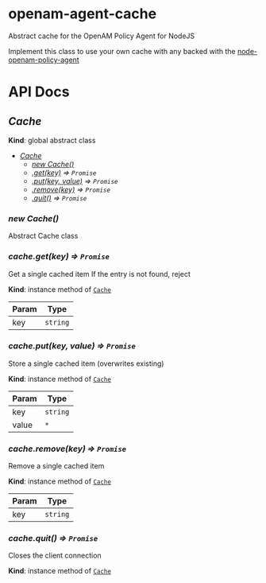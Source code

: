 # openam-agent-cache
Abstract cache for the OpenAM Policy Agent for NodeJS

Implement this class to use your own cache with any backed with the
[node-openam-policy-agent](https://github.com/zoltantarcsay/node-openam-agent)

# API Docs

<a name="Cache"></a>

## *Cache*
**Kind**: global abstract class  

* *[Cache](#Cache)*
    * *[new Cache()](#new_Cache_new)*
    * *[.get(key)](#Cache+get) ⇒ <code>Promise</code>*
    * *[.put(key, value)](#Cache+put) ⇒ <code>Promise</code>*
    * *[.remove(key)](#Cache+remove) ⇒ <code>Promise</code>*
    * *[.quit()](#Cache+quit) ⇒ <code>Promise</code>*

<a name="new_Cache_new"></a>

### *new Cache()*
Abstract Cache class

<a name="Cache+get"></a>

### *cache.get(key) ⇒ <code>Promise</code>*
Get a single cached item
If the entry is not found, reject

**Kind**: instance method of <code>[Cache](#Cache)</code>  

| Param | Type |
| --- | --- |
| key | <code>string</code> | 

<a name="Cache+put"></a>

### *cache.put(key, value) ⇒ <code>Promise</code>*
Store a single cached item (overwrites existing)

**Kind**: instance method of <code>[Cache](#Cache)</code>  

| Param | Type |
| --- | --- |
| key | <code>string</code> | 
| value | <code>\*</code> | 

<a name="Cache+remove"></a>

### *cache.remove(key) ⇒ <code>Promise</code>*
Remove a single cached item

**Kind**: instance method of <code>[Cache](#Cache)</code>  

| Param | Type |
| --- | --- |
| key | <code>string</code> | 

<a name="Cache+quit"></a>

### *cache.quit() ⇒ <code>Promise</code>*
Closes the client connection

**Kind**: instance method of <code>[Cache](#Cache)</code>  